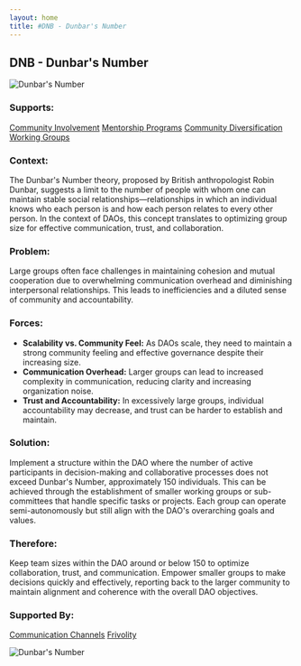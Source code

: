 ```yaml
---
layout: home
title: #DNB - Dunbar's Number
---
```


## DNB - Dunbar's Number

![Dunbar's Number](./output/illustration/dunbars_number_illustration_v3.png)

### Supports:

[Community Involvement](./community_involvement.html)
[Mentorship Programs](./mentorship_programs.html)
[Community Diversification](./community_diversification.html)
[Working Groups](./working_groups.html)

### Context:

The Dunbar's Number theory, proposed by British anthropologist Robin Dunbar, suggests a limit to the number of people with whom one can maintain stable social relationships—relationships in which an individual knows who each person is and how each person relates to every other person. In the context of DAOs, this concept translates to optimizing group size for effective communication, trust, and collaboration.

### Problem:

Large groups often face challenges in maintaining cohesion and mutual cooperation due to overwhelming communication overhead and diminishing interpersonal relationships. This leads to inefficiencies and a diluted sense of community and accountability.

### Forces:

- **Scalability vs. Community Feel:** As DAOs scale, they need to maintain a strong community feeling and effective governance despite their increasing size.
- **Communication Overhead:** Larger groups can lead to increased complexity in communication, reducing clarity and increasing organization noise.
- **Trust and Accountability:** In excessively large groups, individual accountability may decrease, and trust can be harder to establish and maintain.

### Solution:

Implement a structure within the DAO where the number of active participants in decision-making and collaborative processes does not exceed Dunbar's Number, approximately 150 individuals. This can be achieved through the establishment of smaller working groups or sub-committees that handle specific tasks or projects. Each group can operate semi-autonomously but still align with the DAO's overarching goals and values.

### Therefore:

Keep team sizes within the DAO around or below 150 to optimize collaboration, trust, and communication. Empower smaller groups to make decisions quickly and effectively, reporting back to the larger community to maintain alignment and coherence with the overall DAO objectives.

### Supported By:

[Communication Channels](./communication_channels.html)
[Frivolity](./frivolity.html)

![Dunbar's Number](./output/dunbars_number_specific_graph_v3.png)

